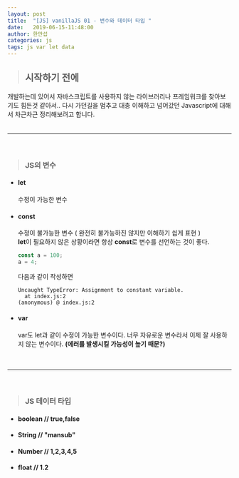 ```yaml
---
layout: post
title:  "[JS] vanillaJS 01 - 변수와 데이터 타입 "
date:   2019-06-15-11:48:00
author: 한만섭
categories: js
tags: js var let data 
---
```



> ## 시작하기 전에
 개발하는데 있어서 자바스크립트를 사용하지 않는 라이브러리나 프레임워크를 찾아보기도 힘든것 같아서.. 다시 가던길을 멈추고 대충 이해하고 넘어갔던 
 Javascript에 대해서 차근차근 정리해보려고 합니다.  
 　  
 
 ***
 
 　  
> ### JS의 변수 
 
* #### let 
  수정이 가능한 변수 

* #### const  
  수정이 불가능한 변수 ( 완전히 불가능하진 않지만 이해하기 쉽게 표현 )  
  **let**이 필요하지 않은 상황이라면 항상 **const**로 변수를 선언하는 것이 좋다.  
  
  ```javascript
  const a = 100;
  a = 4;
  ```
  
  다음과 같이 작성하면 
  
  ```error
  Uncaught TypeError: Assignment to constant variable.
    at index.js:2
  (anonymous) @ index.js:2
  ```
  
* #### var  
  var도 let과 같이 수정이 가능한 변수이다. 너무 자유로운 변수라서 이제 잘 사용하지 않는 변수이다. **(에러를 발생시킬 가능성이 높기 때문?)**  
  
　    
  
***

　  
> ### JS 데이터 타입 

* #### boolean // true,false
* #### String // "mansub"
* #### Number // 1,2,3,4,5
* #### float // 1.2


